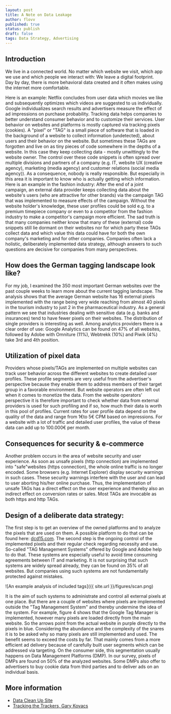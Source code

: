 ```yaml
---
layout: post
title: A Note on Data Leakage
author: flovv
published: true
status: publish
draft: false
tags: Data Strategy, Advertising
---
```



## Introduction
We live in a connected world. No matter which website we visit, which app we use and which people we interact with: We leave a digital footprint.  
Day by day, there is more behavioral data created and it often makes using the internet more comfortable. 

Here is an example: Netflix concludes from user data which movies we like and subsequently optimizes which videos are suggested to us individually.
Google individualizes search results and advertisers measure the effect of ad impressions on purchase probability. Tracking data helps companies to better understand consumer behavior and to customize their services.
User behavior on websites and platforms is mostly captured via tracking pixels (cookies). A "pixel" or "TAG" is a small piece of software that is loaded in the background of a website to collect information (undetected), about users and their behavior on the website.
But sometimes these TAGs are forgotten and live on as tiny pieces of code somewhere in the depths of a website. In this case they keep collecting data - mostly unwittingly to the website owner. 
The control over these code snippets is often spread over multiple divisions and partners of a company (e.g. IT, website UX (creative agency), marketing (media agency) and customer relations (social media agency)). As a consequence, nobody is really responsible. But especially in this area it is important to know who is actually getting which information. Here is an example in the fashion industry: After the end of a joint campaign, an external data provider keeps collecting data about the website's users (who are attractive for other brands) via the campaign TAG that was implemented to measure effects of the campaign. Without the website holder's knowledge, these user profiles could be sold e.g. to a premium timepiece company or even to a competitor from the fashion industry to make a competitor's campaign more efficient.
The sad truth is that many companies neither know that many of these (external) code snippets still lie dormant on their websites nor for which party these TAGs collect data and which value this data could have for both the own company's marketing and for other companies.
Companies often lack a holistic, deliberately implemented data strategy, although answers to such questions are decisive for companies from many perspectives. 

## How does the German tagging landscape look like?
For my job, I examined the 350 most important German websites over the past couple weeks to learn more about the current tagging landscape.
The analysis shows that the average German website has 16 external pixels implemented with the range being very wide reaching from almost 40 pixels in the tourism industry to just 2 in the pharmaceutical industry. As a general pattern we see that industries dealing with sensitive data (e.g. banks and insurances) tend to have fewer pixels on their websites.
The distribution of single providers is interesting as well. Among analytics providers there is a clear order of use: Google Analytics can be found on 47% of all websites, followed by Adobe with Omniture (11%), Webtrekk (10%) and Piwik (4%) take 3rd and 4th position.
 
## Utilization of pixel data
Providers whose pixels/TAGs are implemented on multiple websites can track user behavior across the different websites to create detailed user profiles. These profile segments are very useful from the advertiser's perspective because they enable them to address members of their target group in a favorable environment. 
But website operators are often left out when it comes to monetize the data. From the website operators' perspective it is therefore important to check whether data from external providers is used for such profiling and if so, how much their data is worth in this pool of profiles.
Current rates for user profile data depend on the quality of the data and range from 1€to 5€ CPM based on impressions. For a website with a lot of traffic and detailed user profiles, the value of these data can add up to 100.000€ per month.

## Consequences for security & e-commerce
Another problem occurs in the area of website security and user experience. As soon as unsafe pixels (http connection) are implemented into "safe"websites (https connection), the whole online traffic is no longer encoded. Some browsers (e.g. Internet Explorer) display security warnings in such cases. 
These security warnings interfere with the user and can lead to user aborting his/her online purchase. Thus, the implementation of unsafe TAGs has a direct effect on the user experience and thereby also an indirect effect on conversion rates or sales. Most TAGs are invocable as both https and http TAGs.

## Design of a deliberate data strategy:
The first step is to get an overview of the owned platforms and to analyze the pixels that are used on them. A possible platform to do that can be found here: [dcd15.com](http://dcd15.com). 
The second step is the ongoing control of the implemented pixels and their regular check regarding necessity and use. So-called "TAG Management Systems" offered by Google and Adobe help to do that. These systems are especially useful to avoid time consuming agreements between IT and marketing. It is not surprising that such systems are widely spread already, they can be found on 35% of all websites. But companies using such systems are not fundamentally protected against mistakes.

![An example analysis of included tags]({{ site.url }}/figures/scan.png)

It is the aim of such systems to administrate and control all external pixels at one place. But there are a couple of websites where pixels are implemented outside the "Tag Management System" and thereby undermine the idea of the system. For example, figure 4 shows that the Google Tag Manager is implemented, however many pixels are loaded directly from the main website. So the arrows point from the actual website in purple directly to the pixels in blue. 
Considering the abundance and the complexity of the snares it is to be asked why so many pixels are still implemented and used. The benefit seems to exceed the costs by far. That mainly comes from a more efficient ad delivery because of carefully built user segments which can be addressed via targeting. On the consumer side, this segmentation usually happens on Data Management Platforms (DMP). In our survey, pixels of DMPs are found on 50% of the analyzed websites. Some DMPs also offer to advertisers to buy cookie data from third parties and to deliver ads on an individual basis. 

## More information
* [Data Clean Up Site](http://dcd15.com)
* [Tracking the Trackers, Gary Kovacs](https://www.youtube.com/watch?v=f_f5wNw-2c0)
